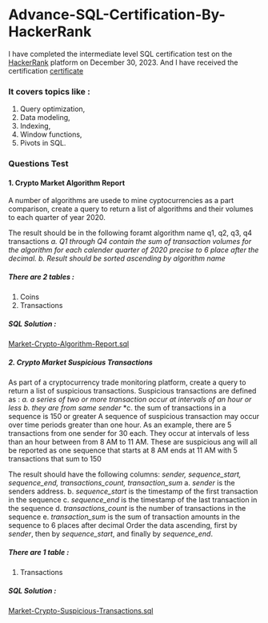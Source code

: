 # Advance-SQL-Certification-By-HackerRank
I have completed the intermediate level SQL certification test on the [HackerRank](https://www.hackerrank.com/) platform on December 30, 2023.
And I have received the certification [certificate](https://www.hackerrank.com/certificates/e34b46ed422a)
### It covers topics like :
  1. Query optimization,
  2. Data modeling,
  3. Indexing,
  4. Window functions,
  5. Pivots in SQL.
### Questions Test
#### 1. Crypto Market Algorithm Report
A number of algorithms are usede to mine cyptocurrencies as a part comparison, create a query
to return a list of algorithms and their volumes to each quarter of year 2020.

The result should be in the following foramt algorithm name q1, q2, q3, q4 transactions
  *a. Q1 through Q4 contain the sum of transaction volumes for the algorithm for each calender quarter of 2020*
  *precise to 6 place after the decimal.*
  *b. Result should be sorted ascending by algorithm name*
##### There are 2 tables :
  1. Coins
  2. Transactions
##### SQL Solution :
[Market-Crypto-Algorithm-Report.sql](https://www.github.com/andre-ahmad/Advance-SQL-Certification-By-HackerRank/blob/main/crypto_market_solution.sql)
##### 2. Crypto Market Suspicious Transactions
As part of a cryptocurrency trade monitoring platform, create a query to return a list of suspicious transactions.
Suspicious transactions are defined as :
  *a. a series of two or more transaction occur at intervals of an hour or less*
  *b. they are from same sender*
  *c. the sum of transactions in a sequence is 150 or greater
A sequence of suspicious transaction may occur over time periods greater than one hour. As an example,
there are 5 transactions from one sender for 30 each. They occur at intervals of less than an hour between
from 8 AM to 11 AM. These are suspicious ang will all be reported as one sequence that starts at 8 AM ends at 11 AM
with 5 transactions that sum to 150

The result should have the following columns: *sender, sequence_start, sequence_end, transactions_count, transaction_sum*
   a. *sender* is the senders address.
   b. *sequence_start* is the timestamp of the first transaction in the sequence
   c. *sequence_end* is the timestamp of the last transaction in the sequence
   d. *transactions_count* is the number of transactions in the sequence
   e. *transaction_sum* is the sum of transaction amounts in the sequence to 6 places after decimal
Order the data ascending, first by *sender*, then by *sequence_start*, and finally by *sequence_end*.
##### There are 1 table :
  1. Transactions
##### SQL Solution :
[Market-Crypto-Suspicious-Transactions.sql](https://www.github.com/andre-ahmad/Advance-SQL-Certification-By-HackerRank/blob/main/crypto_market_suspicious_transaction_solution.sql)
  
